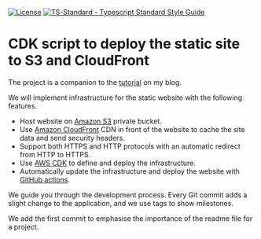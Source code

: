 [![License](https://badgen.net/github/license/victorsmirnov/static-site-s3-cloudfront)](https://github.com/victorsmirnov/static-site-s3-cloudfront/blob/master/LICENSE.md)
[![TS-Standard - Typescript Standard Style Guide](https://badgen.net/badge/code%20style/ts-standard?icon=typescript)](https://github.com/standard/ts-standard)

# CDK script to deploy the static site to S3 and CloudFront

The project is a companion to the [tutorial][1] on my blog.

We will implement infrastructure for the static website with the following features.

* Host website on [Amazon S3][2] private bucket.
* Use [Amazon CloudFront][3] CDN in front of the website to cache the site data and send security headers.
* Support both HTTPS and HTTP protocols with an automatic redirect from HTTP to HTTPS.
* Use [AWS CDK][4] to define and deploy the infrastructure.
* Automatically update the infrastructure and deploy the website with [GitHub actions][5].

We guide you through the development process. Every Git commit adds a slight change to the application,
and we use tags to show milestones.

We add the first commit to emphasise the importance of the readme file for a project.

[1]: https://victorsmirnov.blog/static-s3-site-cloudfront/
[2]: https://aws.amazon.com/s3/
[3]: https://aws.amazon.com/cloudfront/
[4]: https://aws.amazon.com/cdk/
[5]: https://github.com/features/actions
